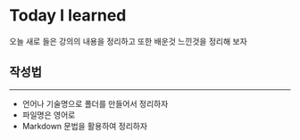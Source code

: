 # Today I learned
오늘 새로 들은 강의의 내용을 정리하고 또한 배운것 느낀것을 정리해 보자

## 작성법
---
* 언어나 기술명으로 폴더를 만들어서 정리하자
* 파일명은 영어로
* Markdown 문법을 활용하여 정리하자